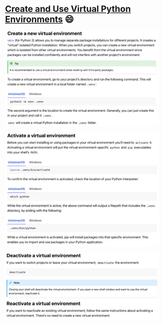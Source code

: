 # [Create and Use Virtual Python Environments](https://packaging.python.org/en/latest/guides/installing-using-pip-and-virtual-environments/) :smile:

![image-20240105133903165](./assets/image-20240105133903165.png)

![image-20240105133928955](./assets/image-20240105133928955.png)

![image-20240105133949090](./assets/image-20240105133949090.png)
